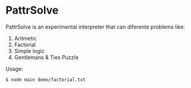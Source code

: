 # PattrSolve

PattrSolve is an experimental interpreter that can diferente problems like:
 1. Aritmetic
 2. Factorial
 3. Simple logic
 4. Gentlemans & Ties Puzzle

Usage:
```
$ node main demo/factorial.txt
```
